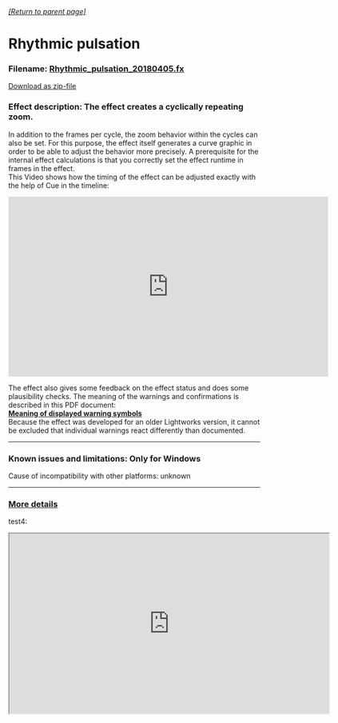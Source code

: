 
*[[Return to parent page]](../README.md)*  
# Rhythmic pulsation

### Filename: <a href="Rhythmic_pulsation_20180405.fx" download>Rhythmic_pulsation_20180405.fx</a> 
[Download as zip-file](Rhythmic_pulsation_20180405.zip)

### Effect description:  The effect creates a cyclically repeating zoom. 
In addition to the frames per cycle, the zoom behavior within the cycles can also be set. For this purpose, the effect itself generates a curve graphic in order to be able to adjust the behavior more precisely. 
A prerequisite for the internal effect calculations is that you correctly set the effect runtime in frames in the effect.  
This Video shows how the timing of the effect can be adjusted exactly with the help of Cue in the timeline:
<iframe width="640"  height="360"  src="https://www.youtube.com/embed/YYAMn6vOAbo" frameborder="0" allow="accelerometer; autoplay; encrypted-media; gyroscope; picture-in-picture" allowfullscreen></iframe> 
  
  
The effect also gives some feedback on the effect status and does some plausibility checks. The meaning of the warnings and confirmations is described in this PDF document:  
**[Meaning of displayed warning symbols][2]**  
Because the effect was developed for an older Lightworks version, it cannot be excluded that individual warnings react differently than documented.

--------------------------------------------------------------------------

### Known issues and limitations: Only for Windows 
Cause of incompatibility with other platforms: unknown

--------------------------------------------------------------------------

### [More details](Documentation/Details.md)  

test4:

<iframe width="640"  height="360"  src="https://www.youtube.com/embed/YYAMn6vOAbo" allow="accelerometer; encrypted-media; picture-in-picture" allowfullscreen></iframe>


[2]:Documentation/warning_symbols.pdf
